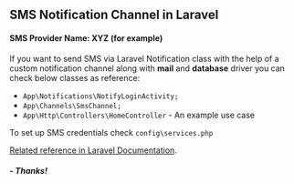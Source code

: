 ## SMS Notification Channel in Laravel

#### SMS Provider Name: XYZ (for example)
If you want to send SMS via Laravel Notification class with the help of a custom notification channel along with **mail** and **database** driver you can check below classes as reference:

- `App\Notifications\NotifyLoginActivity;`
- `App\Channels\SmsChannel;`
- `App\Http\Controllers\HomeController` - An example use case

To set up SMS credentials check `config\services.php`

[Related reference in Laravel Documentation](https://laravel.com/docs/5.7/notifications#custom-channels).

##### - Thanks!
